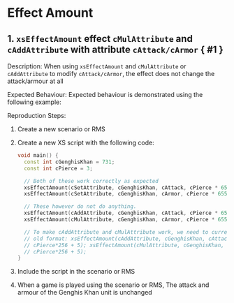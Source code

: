 # Effect Amount

## 1. `xsEffectAmount` effect `cMulAttribute` and `cAddAttribute` with attribute `cAttack/cArmor` { #1 }

Description: When using `xsEffectAmount` and `cMulAttribute` or `cAddAttribute` to modify `cAttack/cArmor`, the effect does not change the attack/armour at all

Expected Behaviour: Expected behaviour is demonstrated using the following example:

Reproduction Steps:

1. Create a new scenario or RMS
2. Create a new XS script with the following code:

    ```cpp
    void main() {
      const int cGenghisKhan = 731;
      const int cPierce = 3;

      // Both of these work correctly as expected
      xsEffectAmount(cSetAttribute, cGenghisKhan, cAttack, cPierce * 65536 + 5);
      xsEffectAmount(cSetAttribute, cGenghisKhan, cArmor, cPierce * 65536 + 5);

      // These however do not do anything.
      xsEffectAmount(cAddAttribute, cGenghisKhan, cAttack, cPierce * 65536 + 5);
      xsEffectAmount(cMulAttribute, cGenghisKhan, cArmor, cPierce * 65536 + 5);

      // To make cAddAttribute and cMulAttribute work, we need to currently use the
      // old format: xsEffectAmount(cAddAttribute, cGenghisKhan, cAttack,
      // cPierce*256 + 5); xsEffectAmount(cMulAttribute, cGenghisKhan, cArmor,
      // cPierce*256 + 5);
    }

    ```

3. Include the script in the scenario or RMS
4. When a game is played using the scenario or RMS, The attack and armour of the Genghis Khan unit is unchanged
